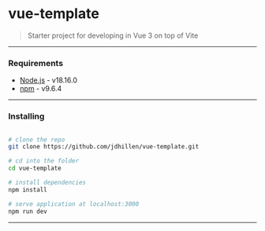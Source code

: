 # vue-template

> Starter project for developing in Vue 3 on top of Vite

---

### Requirements

- [Node.js](https://nodejs.org/en/) - v18.16.0
- [npm](https://www.npmjs.com/) - v9.6.4

---

### Installing

```bash

# clone the repo
git clone https://github.com/jdhillen/vue-template.git

# cd into the folder
cd vue-template

# install dependencies
npm install

# serve application at localhost:3000
npm run dev
```

---
